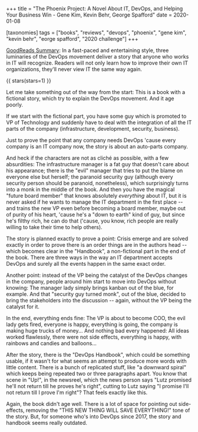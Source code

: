 +++
title = "The Phoenix Project: A Novel About IT, DevOps, and Helping Your Business Win -  Gene Kim, Kevin Behr, George Spafford"
date = 2020-01-08

[taxonomies]
tags = ["books", "reviews", "devops", "phoenix", "gene kim", "kevin behr", "eorge spafford", "2020 challenge"]
+++

[GoodReads Summary](https://www.goodreads.com/book/show/17255186-the-phoenix-project):
In a fast-paced and entertaining style, three luminaries of the DevOps
movement deliver a story that anyone who works in IT will recognize. Readers
will not only learn how to improve their own IT organizations, they'll never
view IT the same way again.

<!-- more -->

{{ stars(stars=1) }}

Let me take something out of the way from the start: This is a book with a
fictional story, which try to explain the DevOps movement. And it age poorly.

If we start with the fictional part, you have some guy which is promoted to VP
of Technology and suddenly have to deal with the integration of all the IT
parts of the company (infrastructure, development, security, business).

Just to prove the point that any company needs DevOps 'cause every company is
an IT company now, the story is about an auto-parts company.

And heck if the characters are not as cliché as possible, with a few
absurdities: The infrastructure manager is a fat guy that doesn't care about
his appearance; there is the "evil" manager that tries to put the blame on
everyone else but herself; the paranoid security guy (although every security
person should be paranoid, nonetheless), which surprisingly turns into a monk
in the middle of the book. And then you have the magical "future board member"
that knows absolutely _everything_ about IT, but it is never asked if he
wants to manage the IT department in the first place -- and trains the new VP
even before becoming a board member, maybe out of purity of his heart, 'cause
he's a "down to earth" kind of guy, but since he's filthy rich, he can do that
('cause, you know, rich people are really willing to take their time to help
others).

The story is planned exactly to prove a point: Crisis emerge and are solved
exactly in order to prove there is an order things are in the authors head --
which becomes clear in the "Handbook", a non-fictional part in the end of the
book. There are three ways in the way an IT department accepts DevOps and
surely all the events happen in the same exact order.

Another point: instead of the VP being the catalyst of the DevOps changes in
the company, people around him start to move into DevOps without knowing: The
manager lady simply brings kanban out of the blue, for example. And that
"security guy turned monk", out of the blue, decided to bring the stakeholders
into the discussion -- again, without the VP being the catalyst for it.

In the end, everything ends fine: The VP is about to become COO, the evil lady
gets fired, everyone is happy, everything is going, the company is making huge
trucks of money... And nothing bad every happened: All ideas worked
flawlessly, there were not side effects, everything is happy, with rainbows
and candies and balloons...

After the story, there is the "DevOps Handbook", which could be something
usable, if it wasn't for what seems an attempt to produce more words with
little content. There is a bunch of replicated stuff, like "a downward spiral"
which keeps being repeated two or three paragraphs apart. You know that scene
in "Up!", in the newsreel, which the news person says "Lutz promised he'll not
return till he proves he's right", cutting to Lutz saying "I promise I'll not
return till I prove I'm right"? That feels exactly like this.

Again, the book didn't age well. There is a lot of space for pointing out
side-effects, removing the "THIS NEW THING WILL SAVE EVERYTHING!" tone of the
story. But, for someone who's into DevOps since 2017, the story and handbook
seems really outdated.
